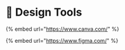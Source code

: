 # 🚙 Design Tools

{% embed url="https://www.canva.com/" %}

{% embed url="https://www.figma.com/" %}

